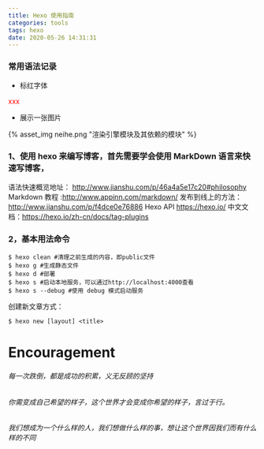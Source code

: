```yaml
---
title: Hexo 使用指南
categories: tools
tags: hexo
date: 2020-05-26 14:31:31
---
```


### 常用语法记录

- 标红字体

<font color="red">xxx</font>

- 展示一张图片

{% asset_img neihe.png "渲染引擎模块及其依赖的模块" %}

### 1、使用 hexo 来编写博客，首先需要学会使用 MarkDown 语言来快速写博客，

语法快速概览地址：
http://www.jianshu.com/p/46a4a5e17c20#philosophy
Markdown 教程 :http://www.appinn.com/markdown/
发布到线上的方法：http://www.jianshu.com/p/f4dce0e76886
Hexo API https://hexo.io/
中文文档：https://hexo.io/zh-cn/docs/tag-plugins

### 2，基本用法命令

```
$ hexo clean #清理之前生成的内容，即public文件
$ hexo g #生成静态文件
$ hexo d #部署
$ hexo s #启动本地服务，可以通过http://localhost:4000查看
$ hexo s --debug #使用 debug 模式启动服务
```

创建新文章方式：

```
$ hexo new [layout] <title>
```

# Encouragement

###### 每一次跌倒，都是成功的积累，义无反顾的坚持

###### 你需变成自己希望的样子，这个世界才会变成你希望的样子，言过于行。

###### 我们想成为一个什么样的人，我们想做什么样的事，想让这个世界因我们而有什么样的不同
